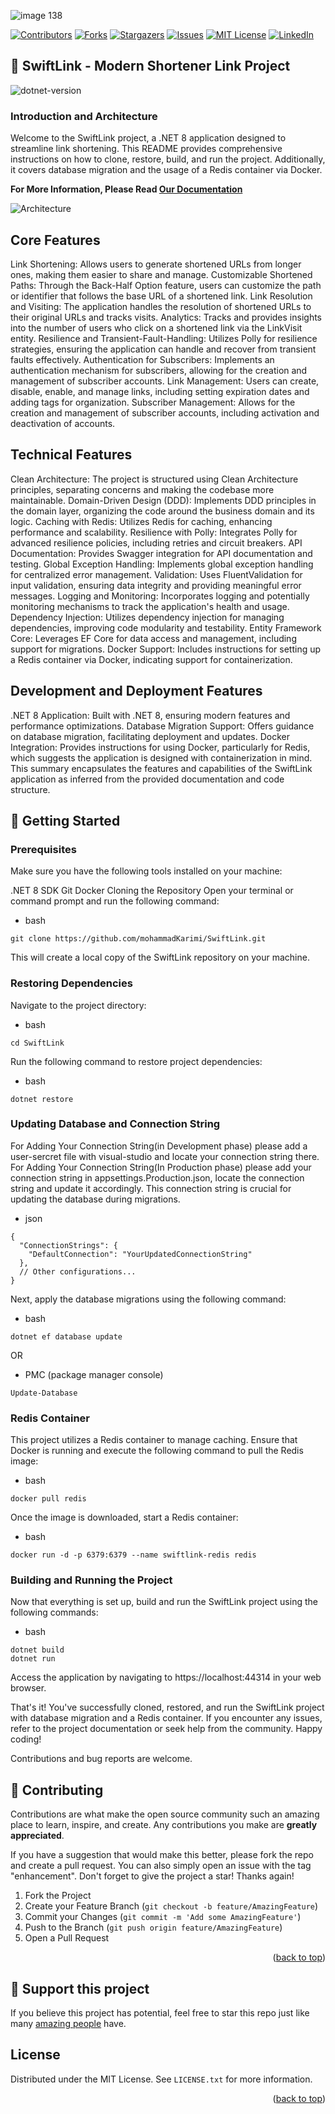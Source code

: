 ﻿![image 138](https://github.com/mohammadKarimi/SwiftLink/assets/5300102/9720e942-4853-4f7f-a426-f0f7a9fefeca) 



<!-- PROJECT SHIELDS -->
<!--
*** I'm using markdown "reference style" links for readability.
*** Reference links are enclosed in brackets [ ] instead of parentheses ( ).
*** See the bottom of this document for the declaration of the reference variables
*** for contributors-url, forks-url, etc. This is an optional, concise syntax you may use.
*** https://www.markdownguide.org/basic-syntax/#reference-style-links
-->
[![Contributors][contributors-shield]][contributors-url]
[![Forks][forks-shield]][forks-url]
[![Stargazers][stars-shield]][stars-url]
[![Issues][issues-shield]][issues-url]
[![MIT License][license-shield]][license-url]
[![LinkedIn][linkedin-shield]][linkedin-url]

<a name="readme-top"></a>

## 📐 SwiftLink - Modern Shortener Link Project
![dotnet-version]

### Introduction and Architecture
Welcome to the SwiftLink project, a .NET 8 application designed to streamline link shortening. This README provides comprehensive instructions on how to clone, restore, build, and run the project. Additionally, it covers database migration and the usage of a Redis container via Docker.

**For More Information, Please Read <a href="https://github.com/mohammadKarimi/SwiftLink/blob/main/docs.md">Our Documentation</a>**

![Architecture](https://github.com/mohammadKarimi/SwiftLink/blob/main/docs/architecture.png) 

## Core Features
Link Shortening: Allows users to generate shortened URLs from longer ones, making them easier to share and manage.
Customizable Shortened Paths: Through the Back-Half Option feature, users can customize the path or identifier that follows the base URL of a shortened link.
Link Resolution and Visiting: The application handles the resolution of shortened URLs to their original URLs and tracks visits.
Analytics: Tracks and provides insights into the number of users who click on a shortened link via the LinkVisit entity.
Resilience and Transient-Fault-Handling: Utilizes Polly for resilience strategies, ensuring the application can handle and recover from transient faults effectively.
Authentication for Subscribers: Implements an authentication mechanism for subscribers, allowing for the creation and management of subscriber accounts.
Link Management: Users can create, disable, enable, and manage links, including setting expiration dates and adding tags for organization.
Subscriber Management: Allows for the creation and management of subscriber accounts, including activation and deactivation of accounts.

## Technical Features
Clean Architecture: The project is structured using Clean Architecture principles, separating concerns and making the codebase more maintainable.
Domain-Driven Design (DDD): Implements DDD principles in the domain layer, organizing the code around the business domain and its logic.
Caching with Redis: Utilizes Redis for caching, enhancing performance and scalability.
Resilience with Polly: Integrates Polly for advanced resilience policies, including retries and circuit breakers.
API Documentation: Provides Swagger integration for API documentation and testing.
Global Exception Handling: Implements global exception handling for centralized error management.
Validation: Uses FluentValidation for input validation, ensuring data integrity and providing meaningful error messages.
Logging and Monitoring: Incorporates logging and potentially monitoring mechanisms to track the application's health and usage.
Dependency Injection: Utilizes dependency injection for managing dependencies, improving code modularity and testability.
Entity Framework Core: Leverages EF Core for data access and management, including support for migrations.
Docker Support: Includes instructions for setting up a Redis container via Docker, indicating support for containerization.

## Development and Deployment Features
.NET 8 Application: Built with .NET 8, ensuring modern features and performance optimizations.
Database Migration Support: Offers guidance on database migration, facilitating deployment and updates.
Docker Integration: Provides instructions for using Docker, particularly for Redis, which suggests the application is designed with containerization in mind.
This summary encapsulates the features and capabilities of the SwiftLink application as inferred from the provided documentation and code structure.

## 💾 Getting Started

### Prerequisites
Make sure you have the following tools installed on your machine:

.NET 8 SDK
Git
Docker
Cloning the Repository
Open your terminal or command prompt and run the following command:

* bash
```
git clone https://github.com/mohammadKarimi/SwiftLink.git
```

This will create a local copy of the SwiftLink repository on your machine.

### Restoring Dependencies
Navigate to the project directory:

* bash
```
cd SwiftLink
```

Run the following command to restore project dependencies:

* bash
```
dotnet restore
```

### Updating Database and Connection String
For Adding Your Connection String(in Development phase) please add a user-sercret file with visual-studio and locate your connection string there.
For Adding Your Connection String(In Production phase) please add your connection string in appsettings.Production.json, locate the connection string and update it accordingly. This connection string is crucial for updating the database during migrations.

* json
```
{
  "ConnectionStrings": {
    "DefaultConnection": "YourUpdatedConnectionString"
  },
  // Other configurations...
}
```

Next, apply the database migrations using the following command:

* bash
```
dotnet ef database update
```
OR
* PMC (package manager console)
```
Update-Database
```


### Redis Container
This project utilizes a Redis container to manage caching. Ensure that Docker is running and execute the following command to pull the Redis image:

* bash
```
docker pull redis
```

Once the image is downloaded, start a Redis container:

* bash
```
docker run -d -p 6379:6379 --name swiftlink-redis redis
```

### Building and Running the Project
Now that everything is set up, build and run the SwiftLink project using the following commands:

* bash

```
dotnet build
dotnet run
```

Access the application by navigating to https://localhost:44314 in your web browser.

That's it! You've successfully cloned, restored, and run the SwiftLink project with database migration and a Redis container. If you encounter any issues, refer to the project documentation or seek help from the community. Happy coding!

Contributions and bug reports are welcome.

<!-- CONTRIBUTING -->
## 🌈 Contributing

Contributions are what make the open source community such an amazing place to learn, inspire, and create. Any contributions you make are **greatly appreciated**.

If you have a suggestion that would make this better, please fork the repo and create a pull request. You can also simply open an issue with the tag "enhancement".
Don't forget to give the project a star! Thanks again!

1. Fork the Project
2. Create your Feature Branch (`git checkout -b feature/AmazingFeature`)
3. Commit your Changes (`git commit -m 'Add some AmazingFeature'`)
4. Push to the Branch (`git push origin feature/AmazingFeature`)
5. Open a Pull Request

<p align="right">(<a href="#readme-top">back to top</a>)</p>

## 🌟 Support this project
If you believe this project has potential, feel free to star this repo just like many <a href="https://github.com/mohammadKarimi/SwiftLink/stargazers">amazing people</a> have.

<!-- LICENSE -->
## License

Distributed under the MIT License. See `LICENSE.txt` for more information.

<p align="right">(<a href="#readme-top">back to top</a>)</p>


<!-- MARKDOWN LINKS & IMAGES -->
<!-- https://www.markdownguide.org/basic-syntax/#reference-style-links -->
[contributors-url]: https://github.com/mohammadKarimi/SwiftLink/graphs/contributors
[stars-url]: https://github.com/mohammadKarimi/SwiftLink/stargazers
[forks-url]: https://github.com/mohammadKarimi/SwiftLink/network/members
[linkedin-shield]: https://img.shields.io/badge/-LinkedIn-black.svg?style=for-the-badge&logo=linkedin&colorB=555
[linkedin-url]: https://www.linkedin.com/in/mha-karimi/
[contributors-shield]: https://img.shields.io/github/contributors/mohammadKarimi/SwiftLink.svg?style=for-the-badge
[forks-shield]: https://img.shields.io/github/forks/mohammadKarimi/SwiftLink.svg?style=for-the-badge
[stars-shield]: https://img.shields.io/github/stars/mohammadKarimi/SwiftLink.svg?style=for-the-badge
[issues-shield]: https://img.shields.io/github/issues/mohammadKarimi/SwiftLink.svg?style=for-the-badge
[issues-url]: https://github.com/mohammadKarimi/SwiftLink/issues
[license-shield]: https://img.shields.io/github/license/mohammadKarimi/SwiftLink.svg?style=for-the-badge
[license-url]: https://github.com/mohammadKarimi/SwiftLink/blob/main/LICENSE.txt
[dotnet-version]: https://img.shields.io/badge/dotnet%20version-net8.0-blue
